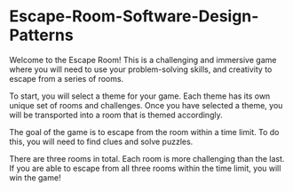 # Escape-Room-Software-Design-Patterns

Welcome to the Escape Room! This is a challenging and immersive game where you will need to use your problem-solving skills, and creativity to escape from a series of rooms.

To start, you will select a theme for your game. Each theme has its own unique set of rooms and challenges. Once you have selected a theme, you will be transported into a room that is themed accordingly.

The goal of the game is to escape from the room within a time limit. To do this, you will need to find clues and solve puzzles. 

There are three rooms in total. Each room is more challenging than the last. If you are able to escape from all three rooms within the time limit, you will win the game!

